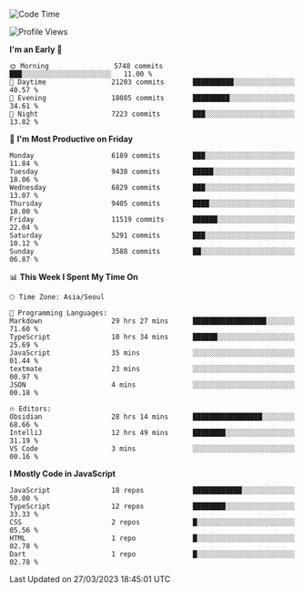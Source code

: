 <!--START_SECTION:waka-->
![Code Time](http://img.shields.io/badge/Code%20Time-4%2C607%20hrs%2033%20mins-blue)

![Profile Views](http://img.shields.io/badge/Profile%20Views-5-blue)

**I'm an Early 🐤** 

```text
🌞 Morning                5748 commits        ███░░░░░░░░░░░░░░░░░░░░░░   11.00 % 
🌆 Daytime                21203 commits       ██████████░░░░░░░░░░░░░░░   40.57 % 
🌃 Evening                18085 commits       █████████░░░░░░░░░░░░░░░░   34.61 % 
🌙 Night                  7223 commits        ███░░░░░░░░░░░░░░░░░░░░░░   13.82 % 
```
📅 **I'm Most Productive on Friday** 

```text
Monday                   6189 commits        ███░░░░░░░░░░░░░░░░░░░░░░   11.84 % 
Tuesday                  9438 commits        █████░░░░░░░░░░░░░░░░░░░░   18.06 % 
Wednesday                6829 commits        ███░░░░░░░░░░░░░░░░░░░░░░   13.07 % 
Thursday                 9405 commits        ████░░░░░░░░░░░░░░░░░░░░░   18.00 % 
Friday                   11519 commits       ██████░░░░░░░░░░░░░░░░░░░   22.04 % 
Saturday                 5291 commits        ███░░░░░░░░░░░░░░░░░░░░░░   10.12 % 
Sunday                   3588 commits        ██░░░░░░░░░░░░░░░░░░░░░░░   06.87 % 
```


📊 **This Week I Spent My Time On** 

```text
🕑︎ Time Zone: Asia/Seoul

💬 Programming Languages: 
Markdown                 29 hrs 27 mins      ██████████████████░░░░░░░   71.60 % 
TypeScript               10 hrs 34 mins      ██████░░░░░░░░░░░░░░░░░░░   25.69 % 
JavaScript               35 mins             ░░░░░░░░░░░░░░░░░░░░░░░░░   01.44 % 
textmate                 23 mins             ░░░░░░░░░░░░░░░░░░░░░░░░░   00.97 % 
JSON                     4 mins              ░░░░░░░░░░░░░░░░░░░░░░░░░   00.18 % 

🔥 Editors: 
Obsidian                 28 hrs 14 mins      █████████████████░░░░░░░░   68.66 % 
IntelliJ                 12 hrs 49 mins      ████████░░░░░░░░░░░░░░░░░   31.19 % 
VS Code                  3 mins              ░░░░░░░░░░░░░░░░░░░░░░░░░   00.16 % 
```

**I Mostly Code in JavaScript** 

```text
JavaScript               18 repos            ████████████░░░░░░░░░░░░░   50.00 % 
TypeScript               12 repos            ████████░░░░░░░░░░░░░░░░░   33.33 % 
CSS                      2 repos             █░░░░░░░░░░░░░░░░░░░░░░░░   05.56 % 
HTML                     1 repo              █░░░░░░░░░░░░░░░░░░░░░░░░   02.78 % 
Dart                     1 repo              █░░░░░░░░░░░░░░░░░░░░░░░░   02.78 % 
```




 Last Updated on 27/03/2023 18:45:01 UTC
<!--END_SECTION:waka-->
